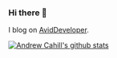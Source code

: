 ### Hi there 👋

I blog on [AvidDeveloper](https://AvidDeveloper.com).


[![Andrew Cahill's github stats](https://github-readme-stats.vercel.app/api?username=andrewcahill&theme=midnight-purple&show_icons=true)](https://github.com/andrewcahill/github-readme-stats)

<!--
**andrewcahill/andrewcahill** is a ✨ _special_ ✨ repository because its `README.md` (this file) appears on your GitHub profile.

Here are some ideas to get you started:

- 🔭 I’m currently working on ...
- 🌱 I’m currently learning ...
- 👯 I’m looking to collaborate on ...
- 🤔 I’m looking for help with ...
- 💬 Ask me about ...
- 📫 How to reach me: ...
- 😄 Pronouns: ...
- ⚡ Fun fact: ...
-->
